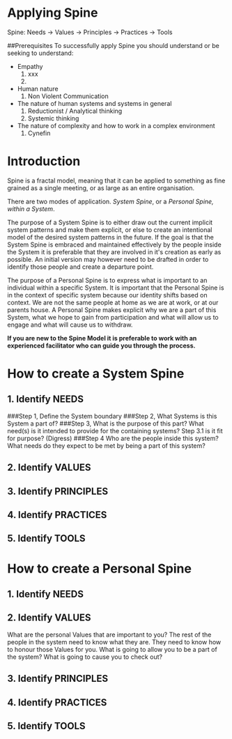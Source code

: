 # Applying Spine 
	
Spine: Needs -> Values -> Principles -> Practices -> Tools

##Prerequisites
To successfully apply Spine you should understand or be seeking to understand:

* Empathy
  1. xxx
  1. 
* Human nature 
  1. Non Violent Communication
* The nature of human systems and systems in general
  1. Reductionist / Analytical thinking 
  1. Systemic thinking  
* The nature of complexity and how to work in a complex environment
  1. Cynefin

# Introduction

Spine is a fractal model, meaning that it can be applied to something as fine grained as a single meeting, or as large as an entire organisation. 

There are two modes of application. *System Spine*, or a *Personal Spine, within a System*.

The purpose of a System Spine is to either draw out the current implicit system patterns and make them explicit, or else to create an intentional model of the desired system patterns in the future. If the goal is that the System Spine is embraced and maintained effectively by the people inside the System it is preferable that they are involved in it's creation as early as possible. An initial version may however need to be drafted in order to identify those people and create a departure point.

The purpose of a Personal Spine is to express what is important to an individual within a specific System. It is important that the Personal Spine is in the context of specific system because our identity shifts based on context. We are not the same people at home as we are at work, or at our parents house. A Personal Spine makes explicit why we are a part of this System, what we hope to gain from participation and what will allow us to engage and what will cause us to withdraw.

**If you are new to the Spine Model it is preferable to work with an experienced facilitator who can guide you through the process.**

# How to create a System Spine

## 1. Identify NEEDS
###Step 1, Define the System boundary
###Step 2, What Systems is this System a part of?
###Step 3, What is the purpose of this part? 
What need(s) is it intended to provide for the containing systems?
Step 3.1 is it fit for purpose? (Digress)
###Step 4 Who are the people inside this system? 
What needs do they expect to be met by being a part of this system?


## 2. Identify VALUES
## 3. Identify PRINCIPLES
## 4. Identify PRACTICES
## 5. Identify TOOLS

# How to create a Personal Spine
## 1. Identify NEEDS

## 2. Identify VALUES
What are the personal Values that are important to you? The rest of the people in the system need to know what they are. They need to know how to honour those Values for you. What is going to allow you to be a part of the system? What is going to cause you to check out?
## 3. Identify PRINCIPLES
## 4. Identify PRACTICES
## 5. Identify TOOLS
